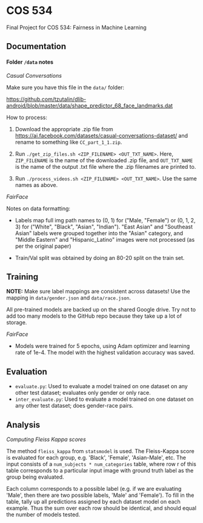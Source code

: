 # COS 534
Final Project for COS 534: Fairness in Machine Learning

## Documentation

#### Folder `/data` notes

*Casual Conversations*

Make sure you have this file in the `data/` folder: 

https://github.com/tzutalin/dlib-android/blob/master/data/shape_predictor_68_face_landmarks.dat

How to process:

1. Download the appropriate .zip file from https://ai.facebook.com/datasets/casual-conversations-dataset/ and rename to something like `CC_part_1_1.zip`.

2. Run `./get_zip_files.sh <ZIP_FILENAME> <OUT_TXT_NAME>`. Here, `ZIP_FILENAME` is the name of the downloaded .zip file, and `OUT_TXT_NAME` is the name of the output .txt file where the .zip filenames are printed to.

3. Run `./process_videos.sh <ZIP_FILENAME> <OUT_TXT_NAME>`. Use the same names as above.

*FairFace*

Notes on data formatting:

- Labels map full img path names to (0, 1) for ("Male, "Female") or (0, 1, 2, 3) for ("White", "Black", "Asian", "Indian"). "East Asian" and "Southeast Asian" labels were grouped together into the "Asian" category, and "Middle Eastern" and "Hispanic\_Latino" images were not processed (as per the original paper)

- Train/Val split was obtained by doing an 80-20 split on the train set.

## Training

**NOTE:** Make sure label mappings are consistent across datasets! Use the mapping in `data/gender.json` and `data/race.json`.

All pre-trained models are backed up on the shared Google drive. Try not to add too many models to the GitHub repo because they take up a lot of storage.

*FairFace*

- Models were trained for 5 epochs, using Adam optimizer and learning rate of 1e-4. The model with the highest validation accuracy was saved.

## Evaluation

- `evaluate.py`: Used to evaluate a model trained on one dataset on any other test dataset; evaluates only gender or only race.
- `inter_evaluate.py`: Used to evaluate a model trained on one dataset on any other test dataset; does gender-race pairs.

## Analysis

*Computing Fleiss Kappa scores*

The method `fleiss_kappa` from `statsmodel` is used. The Fleiss-Kappa score is evaluated for each group, e.g. 'Black', 'Female', 'Asian-Male', etc. The input consists of a `num_subjects * num_categories` table, where row r of this table corresponds to a particular input image with ground truth label as the group being evaluated. 

Each column corresponds to a possible label (e.g. if we are evaluating 'Male', then there are two possible labels, 'Male' and 'Female'). To fill in the table, tally up all predictions assigned by each dataset model on each example. Thus the sum over each row should be identical, and should equal the number of models tested.
